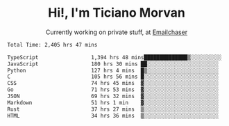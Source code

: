 <h1 align="center">Hi!, I'm Ticiano Morvan</h1>
<p align="center">Currently working on private stuff, at <a href="https://emailchaser.com" target="_blank">Emailchaser</a></p>

<!--START_SECTION:waka-->

```txt
Total Time: 2,405 hrs 47 mins

TypeScript                 1,394 hrs 48 mins██████████████▒░░░░░░░░░░   57.98 %
JavaScript                 180 hrs 30 mins ██░░░░░░░░░░░░░░░░░░░░░░░   07.50 %
Python                     127 hrs 4 mins  █▒░░░░░░░░░░░░░░░░░░░░░░░   05.28 %
C                          105 hrs 56 mins █░░░░░░░░░░░░░░░░░░░░░░░░   04.40 %
CSS                        74 hrs 45 mins  ▓░░░░░░░░░░░░░░░░░░░░░░░░   03.11 %
Go                         71 hrs 53 mins  ▓░░░░░░░░░░░░░░░░░░░░░░░░   02.99 %
JSON                       69 hrs 32 mins  ▓░░░░░░░░░░░░░░░░░░░░░░░░   02.89 %
Markdown                   51 hrs 1 min    ▓░░░░░░░░░░░░░░░░░░░░░░░░   02.12 %
Rust                       37 hrs 27 mins  ▒░░░░░░░░░░░░░░░░░░░░░░░░   01.56 %
HTML                       34 hrs 36 mins  ▒░░░░░░░░░░░░░░░░░░░░░░░░   01.44 %
```

<!--END_SECTION:waka-->
